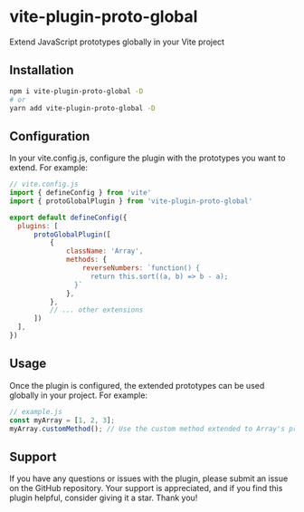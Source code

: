 # vite-plugin-proto-global

Extend JavaScript prototypes globally in your Vite project

## Installation

```bash
npm i vite-plugin-proto-global -D
# or
yarn add vite-plugin-proto-global -D
```
## Configuration
In your vite.config.js, configure the plugin with the prototypes you want to extend. For example:

```js
// vite.config.js
import { defineConfig } from 'vite'
import { protoGlobalPlugin } from 'vite-plugin-proto-global'

export default defineConfig({
  plugins: [
      protoGlobalPlugin([
          {
              className: 'Array',
              methods: {
                  reverseNumbers: `function() {
                    return this.sort((a, b) => b - a);
                }`
              },
          },
          // ... other extensions
      ])
  ],
})
```
## Usage
Once the plugin is configured, the extended prototypes can be used globally in your project. For example:

```js
// example.js
const myArray = [1, 2, 3];
myArray.customMethod(); // Use the custom method extended to Array's prototype
```

## Support
If you have any questions or issues with the plugin, please submit an issue on the GitHub repository. Your support is appreciated, and if you find this plugin helpful, consider giving it a star. Thank you!
